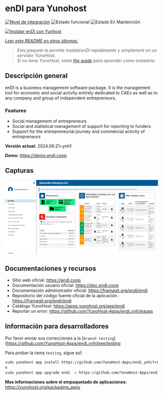 <!--
Este archivo README esta generado automaticamente<https://github.com/YunoHost/apps/tree/master/tools/readme_generator>
No se debe editar a mano.
-->

# enDI para Yunohost

[![Nivel de integración](https://dash.yunohost.org/integration/endi.svg)](https://dash.yunohost.org/appci/app/endi) ![Estado funcional](https://ci-apps.yunohost.org/ci/badges/endi.status.svg) ![Estado En Mantención](https://ci-apps.yunohost.org/ci/badges/endi.maintain.svg)

[![Instalar enDI con Yunhost](https://install-app.yunohost.org/install-with-yunohost.svg)](https://install-app.yunohost.org/?app=endi)

*[Leer este README en otros idiomas.](./ALL_README.md)*

> *Este paquete le permite instalarenDI rapidamente y simplement en un servidor YunoHost.*  
> *Si no tiene YunoHost, visita [the guide](https://yunohost.org/install) para aprender como instalarla.*

## Descripción general

enDI is a business management software package. It is the management tool for economic and social activity entirely dedicated to CAEs as well as to any company and group of independent entrepreneurs.

### Features

- Social management of entrepreneurs
- Social and statistical management of support for reporting to funders
- Support for the entrepreneurial journey and commercial activity of entrepreneurs


**Versión actual:** 2024.06.21~ynh1

**Demo:** <https://demo.endi.coop>

## Capturas

![Captura de enDI](./doc/screenshots/accueil.png)

## Documentaciones y recursos

- Sitio web oficial: <https://endi.coop>
- Documentación usuario oficial: <https://doc.endi.coop>
- Documentación administrador oficial: <https://framagit.org/endi/endi>
- Repositorio del código fuente oficial de la aplicación : <https://framagit.org/endi/endi>
- Catálogo YunoHost: <https://apps.yunohost.org/app/endi>
- Reportar un error: <https://github.com/YunoHost-Apps/endi_ynh/issues>

## Información para desarrolladores

Por favor enviar sus correcciones a la [`branch testing`](https://github.com/YunoHost-Apps/endi_ynh/tree/testing

Para probar la rama `testing`, sigue asÍ:

```bash
sudo yunohost app install https://github.com/YunoHost-Apps/endi_ynh/tree/testing --debug
o
sudo yunohost app upgrade endi -u https://github.com/YunoHost-Apps/endi_ynh/tree/testing --debug
```

**Mas informaciones sobre el empaquetado de aplicaciones:** <https://yunohost.org/packaging_apps>
